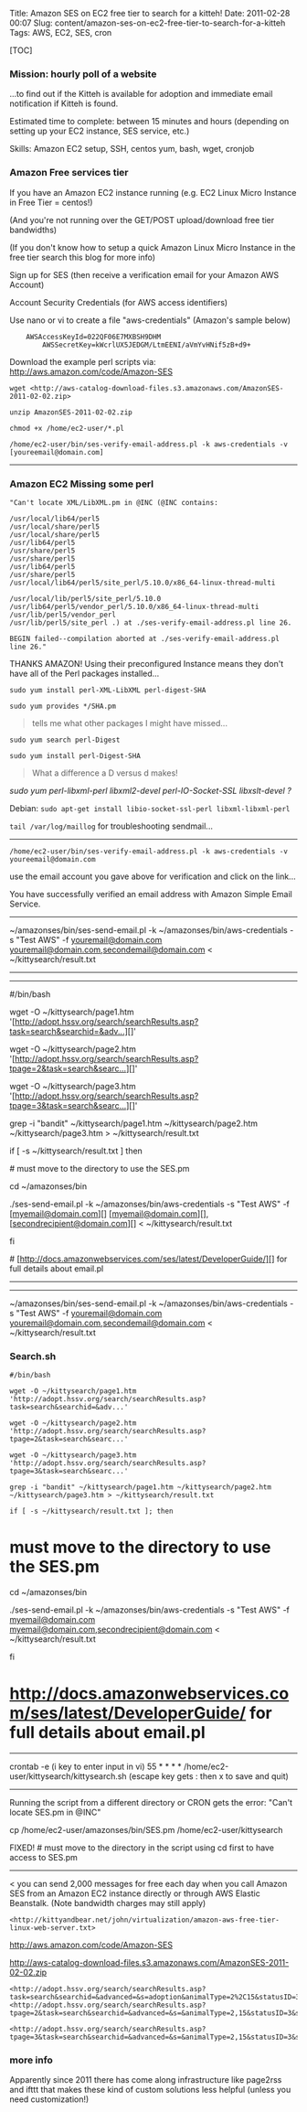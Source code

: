 Title: Amazon SES on EC2 free tier to search for a kitteh!
Date: 2011-02-28 00:07
Slug: content/amazon-ses-on-ec2-free-tier-to-search-for-a-kitteh
Tags: AWS, EC2, SES, cron


[TOC]

### Mission: hourly poll of a website

...to find out if the Kitteh is available for adoption and immediate email notification if Kitteh is found.

Estimated time to complete: between 15 minutes and hours (depending on
setting up your EC2 instance, SES service, etc.)

Skills: Amazon EC2 setup, SSH, centos yum, bash, wget, cronjob


### Amazon Free services tier

If you have an Amazon EC2 instance running (e.g. EC2 Linux Micro
Instance in Free Tier = centos!)  

(And you're not running over the GET/POST upload/download free tier
bandwidths)

(If you don't know how to setup a quick Amazon Linux Micro Instance in
the free tier search this blog for more info)

Sign up for SES (then receive a verification email for your Amazon AWS Account)  

Account Security Credentials (for AWS access identifiers)  

Use nano or vi to create a file "aws-credentials" (Amazon's sample
below)

        AWSAccessKeyId=022QF06E7MXBSH9DHM  
            AWSSecretKey=kWcrlUX5JEDGM/LtmEENI/aVmYvHNif5zB+d9+

Download the example perl scripts via:
<http://aws.amazon.com/code/Amazon-SES>

`wget
<http://aws-catalog-download-files.s3.amazonaws.com/AmazonSES-2011-02-02.zip>`

`unzip AmazonSES-2011-02-02.zip`

`chmod +x /home/ec2-user/*.pl`

`/home/ec2-user/bin/ses-verify-email-address.pl -k aws-credentials -v
[youreemail@domain.com]`

- - -
### Amazon EC2 Missing some perl

    "Can't locate XML/LibXML.pm in @INC (@INC contains:     

    /usr/local/lib64/perl5
    /usr/local/share/perl5       
    /usr/local/share/perl5 
    /usr/lib64/perl5   
    /usr/share/perl5
    /usr/share/perl5
    /usr/lib64/perl5
    /usr/share/perl5
    /usr/local/lib64/perl5/site_perl/5.10.0/x86_64-linux-thread-multi

    /usr/local/lib/perl5/site_perl/5.10.0
    /usr/lib64/perl5/vendor_perl/5.10.0/x86_64-linux-thread-multi     
    /usr/lib/perl5/vendor_perl
    /usr/lib/perl5/site_perl .) at ./ses-verify-email-address.pl line 26.

    BEGIN failed--compilation aborted at ./ses-verify-email-address.pl line 26."

THANKS AMAZON! Using their preconfigured Instance means they don't have all of the Perl packages installed...

`sudo yum install perl-XML-LibXML perl-digest-SHA`

`sudo yum provides */SHA.pm`

>tells me what other packages I might have missed...

`sudo yum search perl-Digest`

`sudo yum install perl-Digest-SHA`
>What a difference a D versus d makes!

*sudo yum perl-libxml-perl libxml2-devel perl-IO-Socket-SSL libxslt-devel ?*

Debian: `sudo apt-get install libio-socket-ssl-perl libxml-libxml-perl`

`tail /var/log/maillog` for troubleshooting sendmail...

- - -  

`/home/ec2-user/bin/ses-verify-email-address.pl -k aws-credentials -v
youreemail@domain.com`

use the email account you gave above for verification and click on the
link...  

You have successfully verified an email address with Amazon Simple Email Service.

- - -

\~/amazonses/bin/ses-send-email.pl -k \~/amazonses/bin/aws-credentials
-s "Test AWS" -f [youremail@domain.com][]
[youremail@domain.com][],[secondemail@domain.com][] <
\~/kittysearch/result.txt

</p>

- - - - - - - - - - - - - - - - - - - - - - - - - - - - - - - - - - - -
- - - - - - - - -  

\#/bin/bash

</p>

wget -O \~/kittysearch/page1.htm
'[http://adopt.hssv.org/search/searchResults.asp?task=search&searchid=&adv...][]'

</p>

wget -O \~/kittysearch/page2.htm
'[http://adopt.hssv.org/search/searchResults.asp?tpage=2&task=search&searc...][]'

</p>

wget -O \~/kittysearch/page3.htm
'[http://adopt.hssv.org/search/searchResults.asp?tpage=3&task=search&searc...][]'

</p>

grep -i "bandit" \~/kittysearch/page1.htm \~/kittysearch/page2.htm
\~/kittysearch/page3.htm \> \~/kittysearch/result.txt

</p>

if [ -s \~/kittysearch/result.txt ] then

</p>

\# must move to the directory to use the SES.pm  

cd \~/amazonses/bin

</p>

./ses-send-email.pl -k \~/amazonses/bin/aws-credentials -s "Test AWS" -f
[myemail@domain.com][]
[myemail@domain.com][],[secondrecipient@domain.com][] <
\~/kittysearch/result.txt

</p>

fi

</p>

\# [http://docs.amazonwebservices.com/ses/latest/DeveloperGuide/][] for
full details about email.pl

</p>

- - -

- - - - - - - - - - - - - - - - - - - - - - - - - - - - - - - - - - - - - - - - - - - - -
~/amazonses/bin/ses-send-email.pl -k ~/amazonses/bin/aws-credentials -s "Test AWS" -f youremail@domain.com youremail@domain.com,secondemail@domain.com < ~/kittysearch/result.txt

### Search.sh

    #/bin/bash
    
    wget -O ~/kittysearch/page1.htm 'http://adopt.hssv.org/search/searchResults.asp?task=search&searchid=&adv...'
    
    wget -O ~/kittysearch/page2.htm 'http://adopt.hssv.org/search/searchResults.asp?tpage=2&task=search&searc...'
    
    wget -O ~/kittysearch/page3.htm 'http://adopt.hssv.org/search/searchResults.asp?tpage=3&task=search&searc...'

    grep -i "bandit" ~/kittysearch/page1.htm ~/kittysearch/page2.htm ~/kittysearch/page3.htm > ~/kittysearch/result.txt

    if [ -s ~/kittysearch/result.txt ]; then

# must move to the directory to use the SES.pm
cd ~/amazonses/bin

./ses-send-email.pl -k ~/amazonses/bin/aws-credentials -s "Test AWS" -f myemail@domain.com myemail@domain.com,secondrecipient@domain.com < ~/kittysearch/result.txt

fi

# http://docs.amazonwebservices.com/ses/latest/DeveloperGuide/ for full details about email.pl

- - - - - - - - - - - - - - - - - - - - - - - - - - - - - - - - - - - - - - - - - - - - -
crontab -e
(i key to enter input in vi)
55 * * * * /home/ec2-user/kittysearch/kittysearch.sh
(escape key gets : then x to save and quit)

- - - - - - - - - - - - - - - - - - - - - - - - - - - - - - - - - - - - - - - - - - - - -
Running the script from a different directory or CRON gets the error: "Can't locate SES.pm in @INC"

cp /home/ec2-user/amazonses/bin/SES.pm /home/ec2-user/kittysearch

FIXED! # must move to the directory in the script using cd first to have access to SES.pm

- - -

< you can send 2,000 messages for free each day when you call Amazon SES from an Amazon EC2
instance directly or through AWS Elastic Beanstalk. (Note bandwidth charges may still apply)

    <http://kittyandbear.net/john/virtualization/amazon-aws-free-tier-linux-web-server.txt>
  <http://aws.amazon.com/code/Amazon-SES>

<http://aws-catalog-download-files.s3.amazonaws.com/AmazonSES-2011-02-02.zip>

  [youreemail@domain.com]: mailto:youreemail@domain.com
  [youremail@domain.com]: mailto:youremail@domain.com
  [secondemail@domain.com]: mailto:secondemail@domain.com
  
    <http://adopt.hssv.org/search/searchResults.asp?task=search&searchid=&advanced=&s=adoption&animalType=2%2C15&statusID=3&state=&regionID=&submitbtn=Find+Animals>
    <http://adopt.hssv.org/search/searchResults.asp?tpage=2&task=search&searchid=&advanced=&s=&animalType=2,15&statusID=3&state=&regionID=&submitbtn=Find+Animals>

    <http://adopt.hssv.org/search/searchResults.asp?tpage=3&task=search&searchid=&advanced=&s=&animalType=2,15&statusID=3&state=&regionID=&submitbtn=Find+Animals>

### more info
Apparently since 2011 there has come along infrastructure like page2rss and ifttt that makes these kind of custom solutions less helpful (unless you need customization!)
